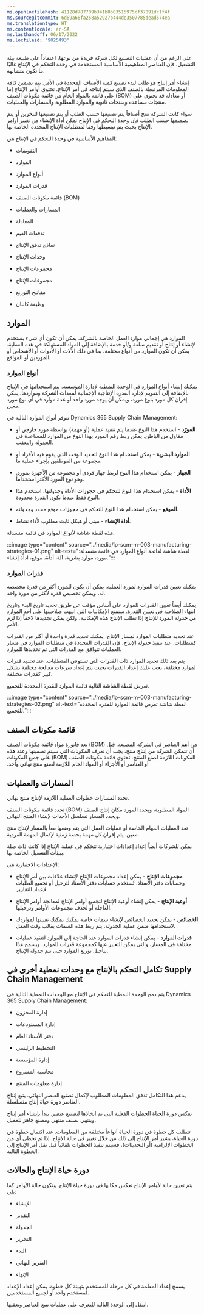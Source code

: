 ```yaml
---
ms.openlocfilehash: 41128d787709b341b8b03515975cf37091dc1f4f
ms.sourcegitcommit: 6d89a68fa258a52927b444de3507785dead574ea
ms.translationtype: HT
ms.contentlocale: ar-SA
ms.lasthandoff: 06/17/2022
ms.locfileid: "9025493"
---
```

على الرغم من أن عمليات التصنيع لكل شركة فريدة من نوعها، اعتماداً على طبيعة بيئة التشغيل، فإن العناصر المفاهيمية الأساسية المستخدمة في وحدة التحكم في الإنتاج غالبًا ما تكون متشابهة.

إنشاء أمر إنتاج هو طلب لبدء تصنيع كمية الأصناف المحددة في الأمر. يتم تضمين كافة المعلومات المرتبطة بالصنف الذي سيتم إنتاجه في أمر الإنتاج. تحتوي أوامر الإنتاج إما على قائمة بالمواد الخام من قائمة مكونات الصنف (BOM) أو معادلة قد تحتوي على منتجات مساعدة ومنتجات ثانوية والموارد المطلوبة والمسارات والعمليات.

سواء كانت الشركة تنتج أصنافاً يتم تصنيعها حسب الطلب أو يتم تصنيعها للتخزين أو يتم تصميمها حسب الطلب فإن وحدة التحكم في الإنتاج تمكن أداة الإنشاء من تغيير أوامر الإنتاج بحيث يتم تبسيطها وفقاً لمتطلبات الإنتاج المحددة الخاصة بها.

المفاهيم الأساسية في وحدة التحكم في الإنتاج هي:

- التقويمات

- الموارد

- أنواع الموارد

- قدرات الموارد

- قائمة مكونات الصنف (BOM)

- المسارات والعمليات

- المعادلة

- تدفقات القيم

- نماذج تدفق الإنتاج

- وحدات الإنتاج

- مجموعات الإنتاج

- مجموعات الإنتاج

- مفاتيح التوزيع

- وظيفة كانبان


## <a name="resources"></a>الموارد

الموارد هي إجمالي موارد العمل الخاصة بالشركة. يمكن أن تكون أي شيء يستخدم لإنشاء أو إنتاج أو تقديم سلعة و/أو خدمة بالإضافة إلى المواد المستهلكة في هذه العملية. يمكن أن تكون الموارد من أنواع مختلفة، بما في ذلك الآلات أو الأدوات أو الأشخاص أو الموردين أو المواقع.

### <a name="resource-types"></a>أنواع الموارد

يمكنك إنشاء أنواع الموارد في الوحدة النمطية لإدارة المؤسسة. يتم استخدامها في الإنتاج بالإضافة إلى التقويم لإدارة القدرة الإنتاجية الإجمالية لمعدات الشركة ومواردها. يمكن إقران كل مورد بنوع مورد، ويمكن أن يوجد مورد واحد أو عدة موارد في أي نوع مورد معين.

تتوفر أنواع الموارد التالية في Dynamics 365 Supply Chain Management:

- **المورّد** - استخدم هذا النوع عندما يتم تنفيذ عملية (أو مهمة) بواسطة مورد خارجي أو مقاول من الباطن. يمكن ربط رقم المورد بهذا النوع من الموارد للمساعدة في الجدولة والتعقب.

- **الموارد البشرية** - يمكن استخدام هذا النوع لتحديد الوقت الذي يقوم فيه الأفراد أو مجموعة من الموظفين بإجراء عملية ما.

- **الجهاز** - يمكن استخدام هذا النوع لربط جهاز فردي أو مجموعة من الأجهزة بمورد. وهو نوع المورد الأكثر استخداماً.

- **الأداة** - يمكن استخدام هذا النوع للتحكم في حجوزات الأداة وجدولتها. استخدم هذا النوع فقط عندما تكون القدرة محدودة.

- **الموقع** - يمكن استخدام هذا النوع للتحكم في حجوزات موقع محدد وجدولته.

- **أداة الإنشاء** - مبنى أو هيكل ثابت مطلوب لأداء نشاط.

هذه لقطة شاشة لأنواع الموارد في قائمة منسدلة.

:::image type="content" source="../media/lp-scm-m-003-manufacturing-strategies-01.png" alt-text="لقطة شاشة لقائمة أنواع الموارد في قائمة منسدلة: مورد، موارد بشرية، آلة، أداة، موقع، اداة إنشاء.":::

### <a name="resource-capabilities"></a>قدرات الموارد

يمكنك تعيين قدرات الموارد لمورد العملية. يمكن أن يكون للمورد أكثر من قدرة مخصصة له، ويمكن تخصيص قدرة لأكثر من مورد واحد. 

يمكنك أيضاً تعيين القدرات للموارد على أساس مؤقت عن طريق تحديد تاريخ البدء وتاريخ انتهاء الصلاحية في تعيين القدرة. ستمنع الإمكانيات التي انتهت صلاحيتها على أحد الموارد من جدولة المورد للإنتاج إذا تطلب الإنتاج هذه الإمكانية، ولكن يمكن تجديدها لاحقاً إذا لزم الأمر. 

عند تحديد متطلبات الموارد لمسار الإنتاج، يمكنك تحديد قدرة واحدة أو أكثر من القدرات كمتطلبات. عند تنفيذ جدولة الإنتاج، فإن القدرات المحددة في متطلبات الموارد في مسار العمليات تتوافق مع القدرات التي تم تحديدها للموارد.

يتم بعد ذلك تحديد الموارد ذات القدرات التي تستوفي المتطلبات. عند تحديد قدرات لموارد مختلفة، يجب عليك إعداد القدرات بحيث يتم إعداد سرعات معالجة مختلفة بشكل كبير كقدرات مختلفة.

تعرض لقطة الشاشة التالية قائمة الموارد للقدرة المحددة للتجميع.

:::image type="content" source="../media/lp-scm-m-003-manufacturing-strategies-02.png" alt-text="لقطة شاشة تعرض قائمة الموارد للقدرة المحددة للتجميع.":::

## <a name="bill-of-materials"></a>قائمة مكونات الصنف

تعد فاتورة مواد قائمة مكونات الصنف (BOM) من أهم العناصر في الشركة المصنعة. قبل أن تتمكن الشركة من إنتاج منتج، يجب أن تعرف المكونات التي سيتم تضمينها وعدد هذه المكونات اللازمة لصنع المنتج. تحتوي ‏‫قائمة مكونات الصنف (BOM) على جميع المكونات أو العناصر أو الأجزاء أو المواد الخام اللازمة لصنع منتج نهائي واحد.

## <a name="routes-and-operations"></a>المسارات والعمليات

تحدد المسارات خطوات العملية اللازمة لإنتاج منتج نهائي.

تحدد قائمة مكونات الصنف (BOM) المواد المطلوبة، ويحدد المورد مكان إنتاج الصنف ويحدد المسار تسلسل الأحداث لإنشاء المنتج النهائي. 

تعد العمليات المهام الخاصة أو عمليات العمل التي يتم وضعها معاً بالمسار لإنتاج منتج معين. يتم إقران كل مهمة بحصة زمنية لإكمال المهمة الفردية.

يمكن للشركات أيضاً إعداد إعدادات اختيارية تتحكم في عملية الإنتاج إذا كانت ذات صلة ببيئات التشغيل الخاصة بها.

الإعدادات الاختيارية هي:

- **مجموعات الإنتاج** - يمكن إعداد مجموعات الإنتاج لإنشاء علاقات بين أمر الإنتاج وحسابات دفتر الأستاذ. تُستخدم حسابات دفتر الأستاذ لترحيل أو تجميع الطلبات لإعداد التقارير.

- **أوعية الإنتاج** - يمكن إنشاء أوعية الإنتاج لتجميع أوامر الإنتاج لمعالجة أوامر الإنتاج العاجلة أو لحذف مجموعات الأوامر وترحيلها.

- **الخصائص** - يمكن تحديد الخصائص لإنشاء سمات خاصة يمكنك يمكنك تعيينها لمواردك لاستخدامها ضمن عملية الجدولة. يتم ربط هذه السمات بقالب وقت العمل.

- **قدرات الموارد** - يمكن إنشاء قدرات الموارد عند الحاجة إلى الموارد لتنفيذ عمليات مختلفة في المسار، والتي يمكن التعبير عنها كمجموعة قدرات للموارد. ويسمح هذا بتأجيل توزيع الموارد حتى تتم جدولة الإنتاج.

## <a name="production-control-integration-with-other-modules-in-supply-chain-management"></a>تكامل التحكم بالإنتاج مع وحدات نمطية أخرى في Supply Chain Management

يتم دمج الوحدة النمطية للتحكم في الإنتاج مع الوحدات النمطية التالية في Dynamics 365 Supply Chain Management:

- إدارة المخزون

- إدارة المستودعات

- دفتر الأستاذ العام

- التخطيط الرئيسي

- إدارة المؤسسة

- محاسبة المشروع

- إدارة معلومات المنتج

يدعم هذا التكامل تدفق المعلومات المطلوب لإكمال تصنيع العنصر النهائي. يتبع إنتاج العناصر دورة حياة إنتاج متسلسلة. 

تعكس دورة الحياة الخطوات الفعلية التي تم اتخاذها لتصنيع عنصر. يبدأ بإنشاء أمر إنتاج وينتهي بصنف منتهي ومصنع جاهز للعميل.

تتطلب كل خطوة في دورة الحياة أنواعاً مختلفة من المعلومات. عند اكتمال خطوة في دورة الحياة، يشير أمر الإنتاج إلى ذلك من خلال تغيير في حالة الإنتاج. إذا تم تخطي أي من الخطوات الإلزامية (أو التحديثات)، فسيتم تنفيذ الخطوات تلقائياً قبل نقل أمر الإنتاج إلى الخطوة التالية.

## <a name="production-lifecycle-and-statuses"></a>دورة حياة الإنتاج والحالات

يتم تعيين حالة لأوامر الإنتاج تعكس مكانها في دورة حياة الإنتاج. وتكون حالة الأوامر كما يلي:

- الإنشاء

- التقدير

- الجدولة

- التحرير

- البدء

- التقرير النهائي

- الإنهاء

يسمح إعداد المعلمة في كل مرحلة للمستخدم بتهيئة كل خطوة. يمكن إعداد الإعداد لمستخدم واحد أو لجميع المستخدمين.

انتقل إلى الوحدة التالية للتعرف على عمليات تتبع العناصر وتعقبها.